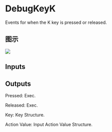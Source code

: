 # DebugKeyK

Events for when the K key is pressed or released.

## 图示

![]($-20221218-19195555.png)

## Inputs

## Outputs

Pressed: Exec.

Released: Exec.

Key: Key Structure.

Action Value: Input Action Value Structure.

